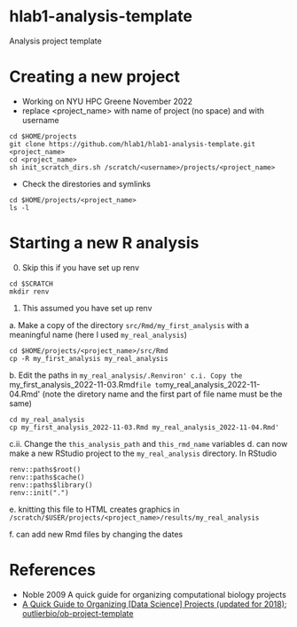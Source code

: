 # hlab1-analysis-template
Analysis project template

# Creating a new project
- Working on NYU HPC Greene November 2022
- replace <project_name> with name of project (no space) and <username> with username
```
cd $HOME/projects
git clone https://github.com/hlab1/hlab1-analysis-template.git <project_name>
cd <project_name>
sh init_scratch_dirs.sh /scratch/<username>/projects/<project_name>
```
- Check the direstories and symlinks
```
cd $HOME/projects/<project_name>
ls -l 
```

# Starting a new R analysis 
0. Skip this if you have set up renv
```
cd $SCRATCH
mkdir renv
```
1. This assumed you have set up renv 

  a. Make a copy of the directory `src/Rmd/my_first_analysis` with a meaningful name (here I used `my_real_analysis`)
```
cd $HOME/projects/<project_name>/src/Rmd
cp -R my_first_analysis my_real_analysis
```
  b. Edit the paths in `my_real_analysis/.Renviron'
  c.i. Copy the `my_first_analysis_2022-11-03.Rmd` file to `my_real_analysis_2022-11-04.Rmd' (note the diretory name and the first part of file name must be the same)
```
cd my_real_analysis
cp my_first_analysis_2022-11-03.Rmd my_real_analysis_2022-11-04.Rmd'
```
  c.ii. Change the `this_analysis_path` and `this_rmd_name` variables
  d. can now make a new RStudio project to the `my_real_analysis` directory. In RStudio
```
renv::paths$root()
renv::paths$cache()
renv::paths$library()
renv::init(".")
```

e. knitting this file to HTML creates graphics in `/scratch/$USER/projects/<project_name>/results/my_real_analysis`

f. can add new Rmd files by changing the dates


# References
- Noble 2009 A quick guide for organizing computational biology projects
- [A Quick Guide to Organizing [Data Science] Projects (updated for 2018)](https://medium.com/outlier-bio-blog/a-quick-guide-to-organizing-data-science-projects-updated-for-2016-4cbb1e6dac71); [outlierbio/ob-project-template](https://github.com/outlierbio/ob-project-template)

